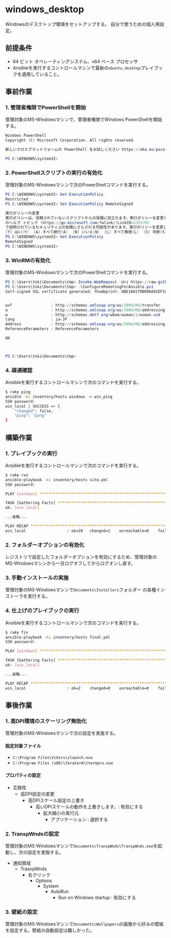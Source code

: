 windows_desktop
===============

Windowsのデスクトップ環境をセットアップする。
自分で使うための個人用設定。

前提条件
--------

- 64 ビット オペレーティングシステム、x64 ベース プロセッサ
- Ansibleを実行するコントロールマシンで最新の`ubuntu_desktop`プレイブッ
  クを適用していること。

事前作業
--------

### 1. 管理者権限でPowerShellを開始

管理対象のMS-Windowsマシンで、管理者権限でWindows PowerShellを開始する。

```powershell
Windows PowerShell
Copyright (C) Microsoft Corporation. All rights reserved.

新しいクロスプラットフォームの PowerShell をお試しください https://aka.ms/pscore6

PS C:\WINDOWS\system32>
```

### 2. PowerShellスクリプトの実行の有効化

管理対象のMS-Windowsマシンで次のPowerShellコマンドを実行する。

```powershell
PS C:\WINDOWS\system32> Get-ExecutionPolicy
Restricted
PS C:\WINDOWS\system32> Set-ExecutionPolicy RemoteSigned

実行ポリシーの変更
実行ポリシーは、信頼されていないスクリプトからの保護に役立ちます。実行ポリシーを変更すると、about_Execution_Policies
のヘルプ トピック (https://go.microsoft.com/fwlink/?LinkID=135170)
で説明されているセキュリティ上の危険にさらされる可能性があります。実行ポリシーを変更しますか?
[Y] はい(Y)  [A] すべて続行(A)  [N] いいえ(N)  [L] すべて無視(L)  [S] 中断(S)  [?] ヘルプ (既定値は "N"): Y
PS C:\WINDOWS\system32> Get-ExecutionPolicy
RemoteSigned
PS C:\WINDOWS\system32>

```

### 3. WinRMの有効化

管理対象のMS-Windowsマシンで次のPowerShellコマンドを実行する。

```powershell
PS C:\Users\toki\Documents\tmp> Invoke-WebRequest -Uri https://raw.githubusercontent.com/ansible/ansible/devel/examples/scripts/ConfigureRemotingForAnsible.ps1 -OutFile ConfigureRemotingForAnsible.ps1
PS C:\Users\toki\Documents\tmp> .\ConfigureRemotingForAnsible.ps1
Self-signed SSL certificate generated; thumbprint: DBE16617DB096A92EF18FE220AEBCFA86A1DC833


wxf                 : http://schemas.xmlsoap.org/ws/2004/09/transfer
a                   : http://schemas.xmlsoap.org/ws/2004/08/addressing
w                   : http://schemas.dmtf.org/wbem/wsman/1/wsman.xsd
lang                : ja-JP
Address             : http://schemas.xmlsoap.org/ws/2004/08/addressing/role/anonymous
ReferenceParameters : ReferenceParameters

OK



PS C:\Users\toki\Documents\tmp>
```

### 4. 疎通確認

Ansibleを実行するコントロールマシンで次のコマンドを実行する。

```sh
$ rake ping
ansible -ki inventory/hosts windows -m win_ping
SSH password:
win_local | SUCCESS => {
    "changed": false,
    "ping": "pong"
}
```

構築作業
--------

### 1. プレイブックの実行

Ansibleを実行するコントロールマシンで次のコマンドを実行する。

```sh
$ rake run
ansible-playbook -ki inventory/hosts site.yml
SSH password:

PLAY [windows] ***************************************************************************************************************************************

TASK [Gathering Facts] *******************************************************************************************************************************
ok: [win_local]

...省略...

PLAY RECAP *******************************************************************************************************************************************
win_local                  : ok=28   changed=2    unreachable=0    failed=0
```

### 2. フォルダーオプションの有効化

レジストリで設定したフォルダーオプションを有効にするため、管理対象の
MS-Windowsマシンから一旦ログオフしてからログオンし直す。

### 3. 手動インストールの実施

管理対象のMS-Windowsマシンで`Documents\Installers`フォルダー
の各種インストーラを実行する。

### 4. 仕上げのプレイブックの実行

Ansibleを実行するコントロールマシンで次のコマンドを実行する。

```sh
$ rake fin
ansible-playbook -ki inventory/hosts final.yml
SSH password:

PLAY [windows] ***************************************************************************************************************************************

TASK [Gathering Facts] *******************************************************************************************************************************
ok: [win_local]

...省略...

PLAY RECAP *******************************************************************************************************************************************
win_local                  : ok=2    changed=0    unreachable=0    failed=0
```

事後作業
--------

### 1. 高DPI環境のスケーリング無効化

管理対象のMS-Windowsマシンで次の設定を実施する。

#### 設定対象ファイル

- `C:\Program Files\VcXsrv\xlaunch.exe`
- `C:\Program Files (x86)\teraterm\ttermpro.exe`

#### プロパティの設定

- 互換性
    - 高DPI設定の変更
        - 高DPIスケール設定の上書き
            - 高いDPIスケールの動作を上書きします。: 有効にする
                - 拡大縮小の実行元
                    - アプリケーション : 選択する

### 2. TranspWndsの設定

管理対象のMS-Windowsマシンで`Documents\TranspWnds\TranspWnds.exe`を起
動し、次の設定を実施する。

- 通知領域
    - TrasnpWnds
        - 右クリック
            - Options
                - System
                    - AutoRun
                        - Run on Windows startup : 有効にする

### 3. 壁紙の設定

管理対象のMS-Windowsマシンで`Documents\Wallpapers`の画像から好みの壁紙
を設定する。壁紙の自動設定は難しかった。
